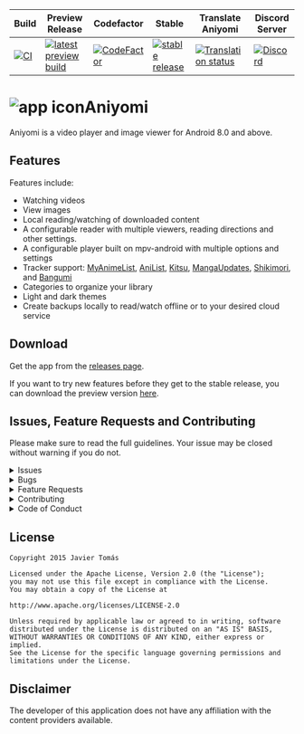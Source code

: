 | Build | Preview Release | Codefactor | Stable | Translate Aniyomi                                                                                                                                 | Discord Server |
|-------|-----------|-------|----------|---------------------------------------------------------------------------------------------------------------------------------------------------|---------|
| [![CI](https://github.com/aniyomiorg/aniyomi/actions/workflows/build_push.yml/badge.svg)](https://github.com/aniyomiorg/aniyomi/actions/workflows/build_push.yml) | [![latest preview build](https://img.shields.io/github/v/release/aniyomiorg/aniyomi-preview.svg?maxAge=3600&label=download)](https://github.com/aniyomiorg/aniyomi-preview/releases) | [![CodeFactor](https://www.codefactor.io/repository/github/aniyomiorg/aniyomi/badge)](https://www.codefactor.io/repository/github/aniyomiorg/aniyomi) | [![stable release](https://img.shields.io/github/release/aniyomiorg/aniyomi.svg?maxAge=3600&label=download)](https://github.com/aniyomiorg/aniyomi/releases) | [![Translation status](https://hosted.weblate.org/widgets/aniyomi/-/svg-badge.svg)](https://hosted.weblate.org/engage/aniyomi/?utm_source=widget) | [![Discord](https://img.shields.io/discord/841701076242530374?label=discord&labelColor=7289da&color=2c2f33&style=flat)](https://discord.gg/F32UjdJZrR) |

# ![app icon](.github/readme-images/app-icon.png)Aniyomi
Aniyomi is a video player and image viewer for Android 8.0 and above.

## Features

Features include:
* Watching videos
* View images
* Local reading/watching of downloaded content
* A configurable reader with multiple viewers, reading directions and other settings.
* A configurable player built on mpv-android with multiple options and settings
* Tracker support: [MyAnimeList](https://myanimelist.net/), [AniList](https://anilist.co/), [Kitsu](https://kitsu.io/), [MangaUpdates](https://mangaupdates.com), [Shikimori](https://shikimori.one), and [Bangumi](https://bgm.tv/)
* Categories to organize your library
* Light and dark themes
* Create backups locally to read/watch offline or to your desired cloud service

## Download
Get the app from the [releases page](https://github.com/aniyomiorg/aniyomi/releases).

If you want to try new features before they get to the stable release, you can download the preview version [here](https://github.com/aniyomiorg/aniyomi-preview/releases).

## Issues, Feature Requests and Contributing

Please make sure to read the full guidelines. Your issue may be closed without warning if you do not.

<details><summary>Issues</summary>

1. **Before reporting a new issue, take a look at the already opened [issues](https://aniyomi.org/changelogs/).**
2. If you are unsure, ask here: [![Discord](https://img.shields.io/discord/841701076242530374?label=discord&labelColor=7289da&color=2c2f33&style=flat)](https://discord.gg/F32UjdJZrR)

</details>

<details><summary>Bugs</summary>

* Include version (More → About → Version)
 * If not latest, try updating, it may have already been solved
 * Preview version is equal to the number of commits as seen on the main page
* Include steps to reproduce (if not obvious from description)
* Include screenshot (if needed)
* If it could be device-dependent, try reproducing on another device (if possible)
* Don't group unrelated requests into one issue

DO: https://github.com/tachiyomiorg/tachiyomi/issues/24 https://github.com/tachiyomiorg/tachiyomi/issues/71

DON'T: https://github.com/tachiyomiorg/tachiyomi/issues/75

</details>

<details><summary>Feature Requests</summary>

* Write a detailed issue, explaining what it should do or how. Avoid writing just "like X app does"
* Include screenshot (if needed)

Source requests should be created at https://github.com/aniyomiorg/aniyomi-extensions, they do not belong in this repository.
</details>

<details><summary>Contributing</summary>

See [CONTRIBUTING.md](./CONTRIBUTING.md).
</details>

<details><summary>Code of Conduct</summary>

See [CODE_OF_CONDUCT.md](./CODE_OF_CONDUCT.md).
</details>


## License

    Copyright 2015 Javier Tomás

    Licensed under the Apache License, Version 2.0 (the "License");
    you may not use this file except in compliance with the License.
    You may obtain a copy of the License at

    http://www.apache.org/licenses/LICENSE-2.0

    Unless required by applicable law or agreed to in writing, software
    distributed under the License is distributed on an "AS IS" BASIS,
    WITHOUT WARRANTIES OR CONDITIONS OF ANY KIND, either express or implied.
    See the License for the specific language governing permissions and
    limitations under the License.

## Disclaimer

The developer of this application does not have any affiliation with the content providers available.
